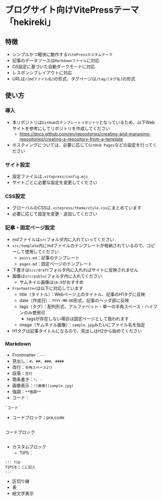 # ブログサイト向けVitePressテーマ「hekireki」

## 特徴

* シンプルかつ軽快に動作する`VitePressカスタムテーマ`
* 記事のデータソースは`Markdownファイル`に対応
* OS設定に基づいた自動ダークモードに対応
* レスポンシブレイアウトに対応
* URLは`/[mdファイル名]`の形式、タグページは`/tag/[タグ名]`の形式


## 使い方

### 導入

* 本リポジトリは`GitHub`の`テンプレートリポジトリ`となっているため、以下Webサイトを参考にしてリポジトリを作成してください
  * https://docs.github.com/en/repositories/creating-and-managing-repositories/creating-a-repository-from-a-template
* ホスティングについては、必要に応じて`GitHub Pages`などの設定を行ってください


### サイト設定

* 設定ファイルは`.vitepress/config.mjs`
* サイトごとに必要な設定を変更してください


### CSS設定

* グローバルのCSSは`.vitepress/theme/style.css`にまとめています
* 必要に応じて設定を変更・追加してください


### 記事・固定ページ設定

* mdファイルは`src`フォルダ内に入れていってください
* `src/template`内にmdファイルのテンプレートが格納されているので、コピーして使用してください
  * `posts.md`：記事のテンプレート
  * `pages.md`：固定ページのテンプレート
* 下書きは`src/draft`フォルダ内に入れればサイトに反映されません
* 画像は`src/publuc`フォルダ内に入れてください
  * サムネイル画像は`16:9`がおすすめ
* `Frontmatter`は以下に対応しています
  * title（タイトル）：Webページ上のタイトル、記事のH1タグに反映
  * date（作成日）：`YYYY-MM-DD`形式、記事のヘッダ部に反映
  * tags（タグ）：配列形式、アルファベット・単一の半角スペース・ハイフンのみ使用可
    * tagsが存在しない場合は固定ページとして扱われます
  * image（サムネイル画像）：`sample.jpg`みたいにファイル名を指定
* H1タグは記事タイトルになるので、見出しはH2から始めてください


### Markdown

* Frontmatter：`---`
* 見出し：`#`、`##`、`###`、`####`
* 改行：`半角スペース2つ`
* 段落：`空行`
* 箇条書き：`*`、`-`
* 画像表示：`![画像](sample.jpg)`
* 強調：`**強調**`
* コード：

```
`コード`
```

* コードブロック：pre,code

```
```
コードブロック
```
```


* カスタムブロック
  * TIPS：
```
::: tip
TIPSをここに記入
:::
```


* 区切り線
* 表
* 絵文字表示
